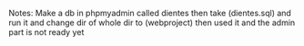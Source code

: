 Notes:
Make a db in phpmyadmin called dientes then take (dientes.sql) and run it
and change dir of whole dir to (webproject)
then used it
and the admin part is not ready yet